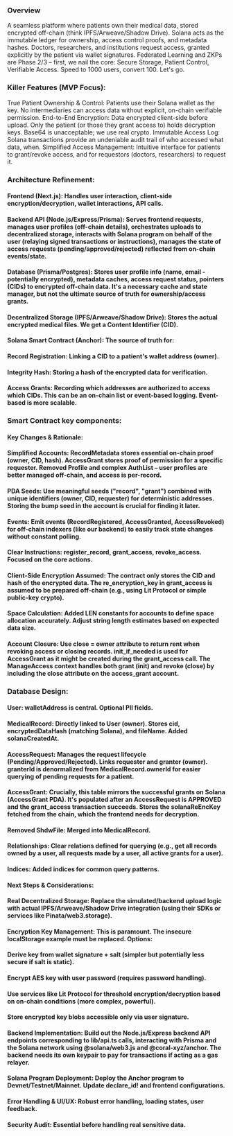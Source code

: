 ### Overview
A seamless platform where patients own their medical data, stored encrypted off-chain (think IPFS/Arweave/Shadow Drive). Solana acts as the immutable ledger for ownership, access control proofs, and metadata hashes. Doctors, researchers, and institutions request access, granted explicitly by the patient via wallet signatures. Federated Learning and ZKPs are Phase 2/3 – first, we nail the core: Secure Storage, Patient Control, Verifiable Access. Speed to 1000 users, convert 100. Let's go.
### Killer Features (MVP Focus):
True Patient Ownership & Control: Patients use their Solana wallet as the key. No intermediaries can access data without explicit, on-chain verifiable permission.
End-to-End Encryption: Data encrypted client-side before upload. Only the patient (or those they grant access to) holds decryption keys. Base64 is unacceptable; we use real crypto.
Immutable Access Log: Solana transactions provide an undeniable audit trail of who accessed what data, when.
Simplified Access Management: Intuitive interface for patients to grant/revoke access, and for requestors (doctors, researchers) to request it.
### Architecture Refinement:
#### Frontend (Next.js): Handles user interaction, client-side encryption/decryption, wallet interactions, API calls.
#### Backend API (Node.js/Express/Prisma): Serves frontend requests, manages user profiles (off-chain details), orchestrates uploads to decentralized storage, interacts with Solana program on behalf of the user (relaying signed transactions or instructions), manages the state of access requests (pending/approved/rejected) reflected from on-chain events/state.
#### Database (Prisma/Postgres): Stores user profile info (name, email - potentially encrypted), metadata caches, access request status, pointers (CIDs) to encrypted off-chain data. It's a necessary cache and state manager, but not the ultimate source of truth for ownership/access grants.
#### Decentralized Storage (IPFS/Arweave/Shadow Drive): Stores the actual encrypted medical files. We get a Content Identifier (CID).
#### Solana Smart Contract (Anchor): The source of truth for:
#### Record Registration: Linking a CID to a patient's wallet address (owner).
#### Integrity Hash: Storing a hash of the encrypted data for verification.
#### Access Grants: Recording which addresses are authorized to access which CIDs. This can be an on-chain list or event-based logging. Event-based is more scalable.

### Smart Contract key components:
#### Key Changes & Rationale:
#### Simplified Accounts: RecordMetadata stores essential on-chain proof (owner, CID, hash). AccessGrant stores proof of permission for a specific requester. Removed Profile and complex AuthList – user profiles are better managed off-chain, and access is per-record.
#### PDA Seeds: Use meaningful seeds ("record", "grant") combined with unique identifiers (owner, CID, requester) for deterministic addresses. Storing the bump seed in the account is crucial for finding it later.
#### Events: Emit events (RecordRegistered, AccessGranted, AccessRevoked) for off-chain indexers (like our backend) to easily track state changes without constant polling.
#### Clear Instructions: register_record, grant_access, revoke_access. Focused on the core actions.
#### Client-Side Encryption Assumed: The contract only stores the CID and hash of the encrypted data. The re_encryption_key in grant_access is assumed to be prepared off-chain (e.g., using Lit Protocol or simple public-key crypto).
#### Space Calculation: Added LEN constants for accounts to define space allocation accurately. Adjust string length estimates based on expected data size.
#### Account Closure: Use close = owner attribute to return rent when revoking access or closing records. init_if_needed is used for AccessGrant as it might be created during the grant_access call. The ManageAccess context handles both grant (init) and revoke (close) by including the close attribute on the access_grant account.

### Database Design:
#### User: walletAddress is central. Optional PII fields.
#### MedicalRecord: Directly linked to User (owner). Stores cid, encryptedDataHash (matching Solana), and fileName. Added solanaCreatedAt.
#### AccessRequest: Manages the request lifecycle (Pending/Approved/Rejected). Links requester and granter (owner). granterId is denormalized from MedicalRecord.ownerId for easier querying of pending requests for a patient.
#### AccessGrant: Crucially, this table mirrors the successful grants on Solana (AccessGrant PDA). It's populated after an AccessRequest is APPROVED and the grant_access transaction succeeds. Stores the solanaReEncKey fetched from the chain, which the frontend needs for decryption.
#### Removed ShdwFile: Merged into MedicalRecord.
#### Relationships: Clear relations defined for querying (e.g., get all records owned by a user, all requests made by a user, all active grants for a user).
#### Indices: Added indices for common query patterns.

#### Next Steps & Considerations:
#### Real Decentralized Storage: Replace the simulated/backend upload logic with actual IPFS/Arweave/Shadow Drive integration (using their SDKs or services like Pinata/web3.storage).
#### Encryption Key Management: This is paramount. The insecure localStorage example must be replaced. Options:
#### Derive key from wallet signature + salt (simpler but potentially less secure if salt is static).
#### Encrypt AES key with user password (requires password handling).
#### Use services like Lit Protocol for threshold encryption/decryption based on on-chain conditions (more complex, powerful).
#### Store encrypted key blobs accessible only via user signature.
#### Backend Implementation: Build out the Node.js/Express backend API endpoints corresponding to lib/api.ts calls, interacting with Prisma and the Solana network using @solana/web3.js and @coral-xyz/anchor. The backend needs its own keypair to pay for transactions if acting as a gas relayer.
#### Solana Program Deployment: Deploy the Anchor program to Devnet/Testnet/Mainnet. Update declare_id! and frontend configurations.
#### Error Handling & UI/UX: Robust error handling, loading states, user feedback.
#### Security Audit: Essential before handling real sensitive data.